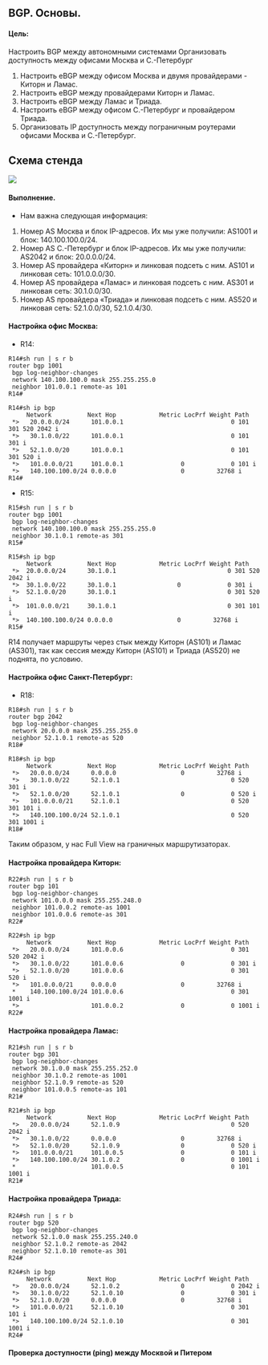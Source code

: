 
## BGP. Основы.

#### Цель:
Настроить BGP между автономными системами
Организовать доступность между офисами Москва и С.-Петербург

1. Настроить eBGP между офисом Москва и двумя провайдерами - Киторн и Ламас.
2. Настроить eBGP между провайдерами Киторн и Ламас.
3. Настроить eBGP между Ламас и Триада.
4. Настроить eBGP между офисом С.-Петербург и провайдером Триада.
5. Организовать IP доступность между пограничным роутерами офисами Москва и С.-Петербург.

##  Схема стенда 

![](eigrp.png)

#### Выполнение.

* Нам важна следующая информация:
1. Номер AS Москва и блок IP-адресов. Их мы уже получили: AS1001 и блок: 140.100.100.0/24.
2. Номер AS С.-Петербург и блок IP-адресов. Их мы уже получили: AS2042 и блок: 20.0.0.0/24.
3. Номер AS провайдера «Киторн» и линковая подсеть с ним. AS101 и линковая сеть: 101.0.0.0/30.
4. Номер AS провайдера «Ламас» и линковая подсеть с ним. AS301 и линковая сеть: 30.1.0.0/30.
5. Номер AS провайдера «Триада» и линковая подсеть с ним. AS520 и линковая сеть: 52.1.0.0/30, 52.1.0.4/30.

#### Настройка офис Москва:


* R14:

```
R14#sh run | s r b
router bgp 1001
 bgp log-neighbor-changes
 network 140.100.100.0 mask 255.255.255.0
 neighbor 101.0.0.1 remote-as 101
R14#

R14#sh ip bgp 
     Network          Next Hop            Metric LocPrf Weight Path
 *>   20.0.0.0/24      101.0.0.1                              0 101 301 520 2042 i
 *>   30.1.0.0/22      101.0.0.1                              0 101 301 i
 *>   52.1.0.0/20      101.0.0.1                              0 101 301 520 i
 *>   101.0.0.0/21     101.0.0.1                0             0 101 i
 *>   140.100.100.0/24 0.0.0.0                  0         32768 i
R14#
```

* R15:

```
R15#sh run | s r b
router bgp 1001
 bgp log-neighbor-changes
 network 140.100.100.0 mask 255.255.255.0
 neighbor 30.1.0.1 remote-as 301
R15#

R15#sh ip bgp 
     Network          Next Hop            Metric LocPrf Weight Path
 *>  20.0.0.0/24      30.1.0.1                               0 301 520 2042 i
 *>  30.1.0.0/22      30.1.0.1                 0             0 301 i
 *>  52.1.0.0/20      30.1.0.1                               0 301 520 i
 *>  101.0.0.0/21     30.1.0.1                               0 301 101 i
 *>  140.100.100.0/24 0.0.0.0                  0         32768 i
R15#
```

R14 получает маршруты через стык между Киторн (AS101) и Ламас (AS301), так как сессия между Киторн (AS101) и Триада (AS520) не поднята, по условию.

#### Настройка офис Санкт-Петербург:

* R18:

```
R18#sh run | s r b 
router bgp 2042
 bgp log-neighbor-changes
 network 20.0.0.0 mask 255.255.255.0
 neighbor 52.1.0.1 remote-as 520
R18#

R18#sh ip bgp 
     Network          Next Hop            Metric LocPrf Weight Path
 *>   20.0.0.0/24      0.0.0.0                  0         32768 i
 *>   30.1.0.0/22      52.1.0.1                               0 520 301 i
 *>   52.1.0.0/20      52.1.0.1                 0             0 520 i
 *>   101.0.0.0/21     52.1.0.1                               0 520 301 101 i
 *>   140.100.100.0/24 52.1.0.1                               0 520 301 1001 i
R18#
```

Таким образом, у нас Full View на граничных маршрутизаторах.

#### Настройка провайдера Киторн:

```
R22#sh run | s r b
router bgp 101
 bgp log-neighbor-changes
 network 101.0.0.0 mask 255.255.248.0
 neighbor 101.0.0.2 remote-as 1001
 neighbor 101.0.0.6 remote-as 301
R22#

R22#sh ip bgp 
     Network          Next Hop            Metric LocPrf Weight Path
 *>   20.0.0.0/24      101.0.0.6                              0 301 520 2042 i
 *>   30.1.0.0/22      101.0.0.6                0             0 301 i
 *>   52.1.0.0/20      101.0.0.6                              0 301 520 i
 *>   101.0.0.0/21     0.0.0.0                  0         32768 i
 *    140.100.100.0/24 101.0.0.6                              0 301 1001 i
 *>                    101.0.0.2                0             0 1001 i
R22#
```

#### Настройка провайдера Ламас:

```
R21#sh run | s r b
router bgp 301
 bgp log-neighbor-changes
 network 30.1.0.0 mask 255.255.252.0
 neighbor 30.1.0.2 remote-as 1001
 neighbor 52.1.0.9 remote-as 520
 neighbor 101.0.0.5 remote-as 101
R21#

R21#sh ip bgp 
     Network          Next Hop            Metric LocPrf Weight Path
 *>   20.0.0.0/24      52.1.0.9                               0 520 2042 i
 *>   30.1.0.0/22      0.0.0.0                  0         32768 i
 *>   52.1.0.0/20      52.1.0.9                 0             0 520 i
 *>   101.0.0.0/21     101.0.0.5                0             0 101 i
 *>   140.100.100.0/24 30.1.0.2                 0             0 1001 i
 *                     101.0.0.5                              0 101 1001 i
R21#
```

#### Настройка провайдера Триада:

```
R24#sh run | s r b
router bgp 520
 bgp log-neighbor-changes
 network 52.1.0.0 mask 255.255.240.0
 neighbor 52.1.0.2 remote-as 2042
 neighbor 52.1.0.10 remote-as 301
R24#

R24#sh ip bgp
     Network          Next Hop            Metric LocPrf Weight Path
 *>   20.0.0.0/24      52.1.0.2                 0             0 2042 i
 *>   30.1.0.0/22      52.1.0.10                0             0 301 i
 *>   52.1.0.0/20      0.0.0.0                  0         32768 i
 *>   101.0.0.0/21     52.1.0.10                              0 301 101 i
 *>   140.100.100.0/24 52.1.0.10                              0 301 1001 i
R24#
```

#### Проверка доступности (ping) между Москвой и Питером

